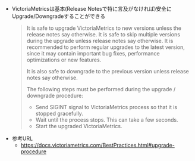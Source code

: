 - VictoriaMetricsは基本(Release Notesで特に言及がなければ)安全にUpgrade/Downgradeすることができる
  > It is safe to upgrade VictoriaMetrics to new versions unless the release notes say otherwise. It is safe to skip multiple versions during the upgrade unless release notes say otherwise. It is recommended to perform regular upgrades to the latest version, since it may contain important bug fixes, performance optimizations or new features.
  >
  > It is also safe to downgrade to the previous version unless release notes say otherwise.
  >
  > The following steps must be performed during the upgrade / downgrade procedure:
  >
  > - Send SIGINT signal to VictoriaMetrics process so that it is stopped gracefully.
  > - Wait until the process stops. This can take a few seconds.
  > - Start the upgraded VictoriaMetrics.
- 参考URL
  - https://docs.victoriametrics.com/BestPractices.html#upgrade-procedure